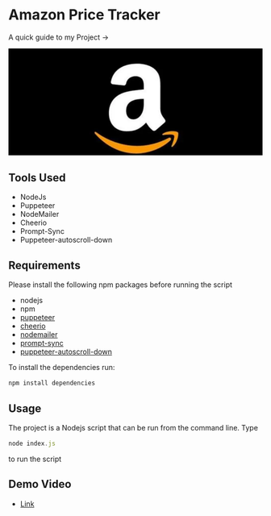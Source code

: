 # Amazon Price Tracker

A quick guide to my Project ->

<img src ="/1.webp">


## Tools Used

- NodeJs
- Puppeteer
- NodeMailer
- Cheerio
- Prompt-Sync
- Puppeteer-autoscroll-down

## Requirements

Please install the following npm packages before running the script

- nodejs
- npm
- [puppeteer](https://npmjs.com/puppeteer)
- [cheerio](https://npmjs.com/cheerio)
- [nodemailer](https://nodemailer.com/about/)
- [prompt-sync](https://www.npmjs.com/package/prompt-sync)
- [puppeteer-autoscroll-down](https://www.npmjs.com/package/puppeteer-autoscroll-down)

To install the dependencies run:

```js
npm install dependencies
```

## Usage

The project is a Nodejs script that can be run from the command line.
Type 

```js
node index.js
``` 
to run the script


## Demo Video

- [Link](https://streamable.com/3zzzhr)